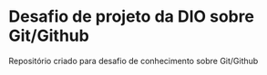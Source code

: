 # Desafio de projeto da DIO sobre Git/Github
Repositório criado para desafio de conhecimento sobre Git/Github
